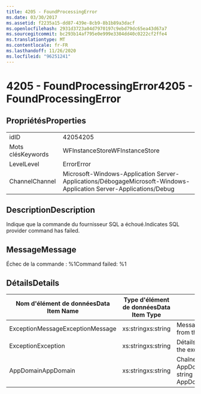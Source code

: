 ```yaml
---
title: 4205 - FoundProcessingError
ms.date: 03/30/2017
ms.assetid: f2235a15-dd87-439e-8cb9-8b1b89a3dacf
ms.openlocfilehash: 2931d3723a04d7970197c9ebd79dc65ea43d67a7
ms.sourcegitcommit: bc293b14af795e0e999e3304dd40c0222cf2ffe4
ms.translationtype: MT
ms.contentlocale: fr-FR
ms.lasthandoff: 11/26/2020
ms.locfileid: "96251241"
---
```

# <a name="4205---foundprocessingerror"></a><span data-ttu-id="7de53-102">4205 - FoundProcessingError</span><span class="sxs-lookup"><span data-stu-id="7de53-102">4205 - FoundProcessingError</span></span>

## <a name="properties"></a><span data-ttu-id="7de53-103">Propriétés</span><span class="sxs-lookup"><span data-stu-id="7de53-103">Properties</span></span>  
  
|||  
|-|-|  
|<span data-ttu-id="7de53-104">id</span><span class="sxs-lookup"><span data-stu-id="7de53-104">ID</span></span>|<span data-ttu-id="7de53-105">4205</span><span class="sxs-lookup"><span data-stu-id="7de53-105">4205</span></span>|  
|<span data-ttu-id="7de53-106">Mots clés</span><span class="sxs-lookup"><span data-stu-id="7de53-106">Keywords</span></span>|<span data-ttu-id="7de53-107">WFInstanceStore</span><span class="sxs-lookup"><span data-stu-id="7de53-107">WFInstanceStore</span></span>|  
|<span data-ttu-id="7de53-108">Level</span><span class="sxs-lookup"><span data-stu-id="7de53-108">Level</span></span>|<span data-ttu-id="7de53-109">Error</span><span class="sxs-lookup"><span data-stu-id="7de53-109">Error</span></span>|  
|<span data-ttu-id="7de53-110">Channel</span><span class="sxs-lookup"><span data-stu-id="7de53-110">Channel</span></span>|<span data-ttu-id="7de53-111">Microsoft-Windows-Application Server-Applications/Débogage</span><span class="sxs-lookup"><span data-stu-id="7de53-111">Microsoft-Windows-Application Server-Applications/Debug</span></span>|  
  
## <a name="description"></a><span data-ttu-id="7de53-112">Description</span><span class="sxs-lookup"><span data-stu-id="7de53-112">Description</span></span>  

 <span data-ttu-id="7de53-113">Indique que la commande du fournisseur SQL a échoué.</span><span class="sxs-lookup"><span data-stu-id="7de53-113">Indicates SQL provider command has failed.</span></span>  
  
## <a name="message"></a><span data-ttu-id="7de53-114">Message</span><span class="sxs-lookup"><span data-stu-id="7de53-114">Message</span></span>  

 <span data-ttu-id="7de53-115">Échec de la commande : %1</span><span class="sxs-lookup"><span data-stu-id="7de53-115">Command failed: %1</span></span>  
  
## <a name="details"></a><span data-ttu-id="7de53-116">Détails</span><span class="sxs-lookup"><span data-stu-id="7de53-116">Details</span></span>  
  
|<span data-ttu-id="7de53-117">Nom d'élément de données</span><span class="sxs-lookup"><span data-stu-id="7de53-117">Data Item Name</span></span>|<span data-ttu-id="7de53-118">Type d'élément de données</span><span class="sxs-lookup"><span data-stu-id="7de53-118">Data Item Type</span></span>|<span data-ttu-id="7de53-119">Description</span><span class="sxs-lookup"><span data-stu-id="7de53-119">Description</span></span>|  
|--------------------|--------------------|-----------------|  
|<span data-ttu-id="7de53-120">ExceptionMessage</span><span class="sxs-lookup"><span data-stu-id="7de53-120">ExceptionMessage</span></span>|<span data-ttu-id="7de53-121">xs:string</span><span class="sxs-lookup"><span data-stu-id="7de53-121">xs:string</span></span>|<span data-ttu-id="7de53-122">Message de l'exception SQL.</span><span class="sxs-lookup"><span data-stu-id="7de53-122">The message from the SQL exception.</span></span>|  
|<span data-ttu-id="7de53-123">Exception</span><span class="sxs-lookup"><span data-stu-id="7de53-123">Exception</span></span>|<span data-ttu-id="7de53-124">xs:string</span><span class="sxs-lookup"><span data-stu-id="7de53-124">xs:string</span></span>|<span data-ttu-id="7de53-125">Détails de l'exception</span><span class="sxs-lookup"><span data-stu-id="7de53-125">The exception details for the exception</span></span>|  
|<span data-ttu-id="7de53-126">AppDomain</span><span class="sxs-lookup"><span data-stu-id="7de53-126">AppDomain</span></span>|<span data-ttu-id="7de53-127">xs:string</span><span class="sxs-lookup"><span data-stu-id="7de53-127">xs:string</span></span>|<span data-ttu-id="7de53-128">Chaîne retournée par AppDomain.CurrentDomain.FriendlyName.</span><span class="sxs-lookup"><span data-stu-id="7de53-128">The string returned by AppDomain.CurrentDomain.FriendlyName.</span></span>|
